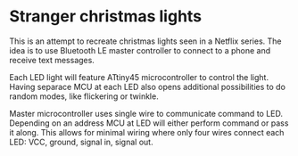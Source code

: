 # Stranger christmas lights

This is an attempt to recreate christmas lights seen in a Netflix series. The idea is to use Bluetooth LE master controller to connect to a phone and receive text messages.

Each LED light will feature ATtiny45 microcontroller to control the light. Having separace MCU at each LED also opens additional possibilities to do random modes, like flickering or twinkle.

Master microcontroller uses single wire to communicate command to LED. Depending on an address MCU at LED will either perform command or pass it along. This allows for minimal wiring where only four wires connect each LED: VCC, ground, signal in, signal out.
